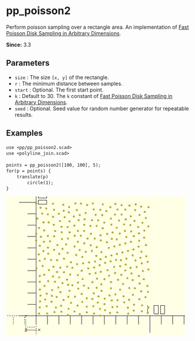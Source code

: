 # pp_poisson2

Perform poisson sampling over a rectangle area. An implementation of [Fast Poisson Disk Sampling in Arbitrary Dimensions](https://www.cs.ubc.ca/~rbridson/docs/bridson-siggraph07-poissondisk.pdf).

**Since:** 3.3

## Parameters

- `size` : The size `[x, y]` of the rectangle.
- `r` : The minimum distance between samples.
- `start` : Optional. The first start point. 
- `k` : Default to 30. The `k` constant of [Fast Poisson Disk Sampling in Arbitrary Dimensions](https://www.cs.ubc.ca/~rbridson/docs/bridson-siggraph07-poissondisk.pdf).
- `seed` : Optional. Seed value for random number generator for repeatable results. 

## Examples

    use <pp/pp_poisson2.scad>
    use <polyline_join.scad>

    points = pp_poisson2([100, 100], 5);
    for(p = points) {
        translate(p)
            circle(1);
    }

![pp_poisson2](images/lib3x-pp_poisson2-1.JPG)